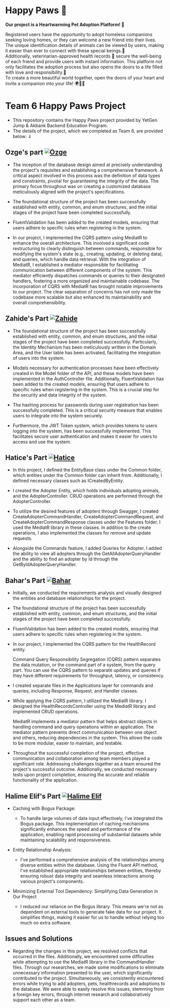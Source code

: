 # Happy Paws 🐾

**Our project is a Heartwarming Pet Adoption Platform! 🐾**  

Registered users have the opportunity to adopt homeless companions seeking loving homes, or they can welcome a new friend into their lives. The unique identification details of animals can be viewed by users, making it easier than ever to connect with these special beings.🌟     
Additionally, veterinarian-approved health records 🏥 secure the well-being of each friend and provide users with instant information. This platform not only facilitates the adoption process but also opens the doors to a life filled with love and responsibility.💖   
To create a more beautiful world together, open the doors of your heart and invite a companion into your life! 🌍🐶✨  
# Team 6 Happy Paws Project
- This repository contains the Happy Paws project provided by YetGen Jump & Akbank Backend Education Program. 
- The details of the project, which we completed as Team 6, are provided below: ⇓

## Ozge's part [![Ozge](https://img.shields.io/badge/Ozge-181717?style=for-the-badge&logo=github&logoColor=white)](https://github.com/ozgedincer)
- The inception of the database design aimed at precisely understanding the project's requisites and establishing a comprehensive framework. A critical aspect involved in this process was the definition of data types and constraints, pivotal for guaranteeing the integrity of the data. The primary focus throughout was on creating a customized database meticulously aligned with the project's specifications.
  
- The foundational structure of the project has been successfully established with entity, common, and enum structures, and the initial stages of the project have been completed successfully.
  
- FluentValidation has been added to the created models, ensuring that users adhere to specific rules when registering in the system.
  
- In our project, I implemented the CQRS pattern using MediatR to enhance the overall architecture. This involved a significant code restructuring to clearly distinguish between commands, responsible for modifying the system's state (e.g., creating, updating, or deleting data), and queries, which handle data retrieval.
With the integration of MediatR, I established a mediator responsible for facilitating communication between different components of the system. This mediator efficiently dispatches commands or queries to their designated handlers, fostering a more organized and maintainable codebase.
The incorporation of CQRS with MediatR has brought notable improvements to our project. The clear separation of concerns has not only made the codebase more scalable but also enhanced its maintainability and overall comprehensibility.


## Zahide's Part  [![Zahide](https://img.shields.io/badge/Zahide-181717?style=for-the-badge&logo=github&logoColor=white)](https://github.com/zahidedusgun)
- The foundational structure of the project has been successfully established with entity, common, and enum structures, and the initial stages of the project have been completed successfully. Particularly, the Identity Mechanism has been meticulously written in the Domain Area, and the User table has been activated, facilitating the integration of users into the system.

- Models necessary for authentication processes have been effectively created in the Model folder of the API, and these models have been implemented in the AuthController file. Additionally, FluentValidation has been added to the created models, ensuring that users adhere to specific rules when registering in the system. This is a crucial step for the security and data integrity of the system.

- The hashing process for passwords during user registration has been successfully completed. This is a critical security measure that enables users to integrate into the system securely.

- Furthermore, the JWT Token system, which provides tokens to users logging into the system, has been successfully implemented. This facilitates secure user authentication and makes it easier for users to access and use the system.

## Hatice's Part [![Hatice](https://img.shields.io/badge/Hatice-181717?style=for-the-badge&logo=github&logoColor=white)](https://github.com/hatice-dvc)
- In this project, I defined the EntityBase class under the Common folder, which entities under the Common folder can inherit from. Additionally, I defined necessary classes such as ICreatedByEntity.

- I created the Adopter Entity, which holds individuals adopting animals, and the AdopterController. CRUD operations are performed through the AdopterController.

- To utilize the desired features of adopters through Swagger, I created CreateAdopterCommandHandler, CreateAdopterCommandRequest, and CreateAdopterCommandResponse classes under the Features folder. I used the MediatR library in these classes. In addition to the create operations, I also implemented the classes for remove and update requests.

- Alongside the Commands feature, I added Queries for Adopter. I added the ability to view all adopters through the GetAllAdopterQueryHandler and the ability to find an adopter by Id through the GetByIdAdopterQueryHandler.

## Bahar's Part  [![Bahar](https://img.shields.io/badge/Bahar-181717?style=for-the-badge&logo=github&logoColor=white)](https://github.com/baharerol)
- Initially, we conducted the requirements analysis and visually designed the entities and database relationships for the project.

- The foundational structure of the project has been successfully established with entity, common, and enum structures, and the initial stages of the project have been completed successfully.

- FluentValidation has been added to the created models, ensuring that users adhere to specific rules when registering in the system.

- In our project, I implemented the CQRS pattern for the HealthRecord entity.

  Command Query Responsibility Segregation (CQRS) pattern separates the data mutation, or the command part of a system, from the query part. You can use the CQRS pattern to separate updates and queries if they have different requirements for throughput, latency, or consistency.

- I created separate files in the Applications layer for commands and queries, including Response, Request, and Handler classes.

- While applying the CQRS pattern, I utilized the MediatR library. I designed the HealthRecordsController using the MediatR library and implemented CRUD operations.

  MediatR implements a mediator pattern that helps abstract objects in handling command and query operations within an application. The mediator pattern prevents direct communication between one object and others, reducing dependencies in the system. This allows the code to be more modular, easier to maintain, and testable.

- Throughout the successful completion of the project, effective communication and collaboration among team members played a significant role. Addressing challenges together as a team ensured the project's successful outcome. Additionally, we conducted necessary tests upon project completion, ensuring the accurate and reliable functionality of the application.

## Halime Elif's Part  [![Halime Elif](https://img.shields.io/badge/Elif-181717?style=for-the-badge&logo=github&logoColor=white)](https://github.com/utopica)
- Caching with Bogus Package:
  - To handle large volumes of data input effectively, I've integrated the Bogus package. This implementation of caching mechanisms significantly enhances the         speed and performance of the application, enabling rapid processing of substantial datasets while maintaining scalability and responsiveness.

- Entity Relationship Analysis:
  - I've performed a comprehensive analysis of the relationships among diverse entities within the database. Using the Fluent API method, I've established               appropriate relationships between entities, thereby ensuring robust data integrity and seamless interactions among various project's components.

- Minimizing External Tool Dependency: Simplifying Data Generation in Our Project
  - I reduced our reliance on the Bogus library. This means we're not as dependent on external tools to generate fake data for our project. It simplifies things,       making it easier for us to handle without relying too much on extra software.
## Issues and Solutions
- Regarding the changes in this project, we resolved conflicts that occurred in the files. Additionally, we encountered some difficulties while attempting to use the MediatR library in the CommandHandler files. Through our researches, we made some modifications to eliminate unnecessary information presented to the user, which significantly contributed to the project. Simultaneously, we consistently encountered errors while trying to add adopters, pets, healthrecords and adoptions to the database. We were able to easily resolve this issues, stemming from a foreign key errors, through internet research and collaboratively support each other as a team.
